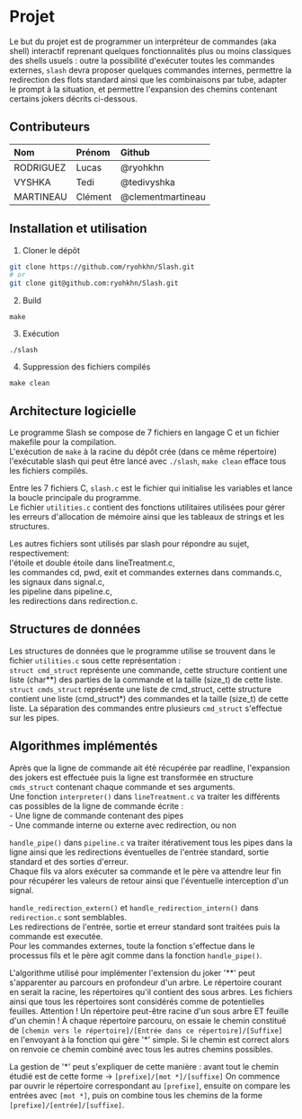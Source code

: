 # Projet

Le but du projet est de programmer un interpréteur de commandes (aka shell) interactif reprenant quelques fonctionnalités plus ou moins classiques des shells usuels : outre la possibilité d'exécuter toutes les commandes externes, `slash` devra proposer quelques commandes internes, permettre la redirection des flots standard ainsi que les combinaisons par tube, adapter le prompt à la situation, et permettre l'expansion des chemins contenant certains jokers décrits ci-dessous.

## Contributeurs

| Nom       | Prénom  | Github            |
|:----------|:--------|:------------------|
| RODRIGUEZ | Lucas   | @ryohkhn          |
| VYSHKA    | Tedi    | @tedivyshka       |
| MARTINEAU | Clément | @clementmartineau |

## Installation et utilisation

1. Cloner le dépôt

```bash
git clone https://github.com/ryohkhn/Slash.git
# or
git clone git@github.com:ryohkhn/Slash.git
```

2. Build

```shell
make
```

3. Exécution

```shell
./slash
```

4. Suppression des fichiers compilés

```shell
make clean
```

## Architecture logicielle

Le programme Slash se compose de 7 fichiers en langage C et un fichier makefile pour la compilation.  
L'exécution de `make` à la racine du dépôt crée (dans ce même répertoire) l'exécutable slash qui peut être lancé avec `./slash`,
`make clean` efface tous les fichiers compilés.

Entre les 7 fichiers C, `slash.c` est le fichier qui initialise les variables et lance la boucle principale du programme.  
Le fichier `utilities.c` contient des fonctions utilitaires utilisées pour gérer les erreurs d'allocation de mémoire ainsi que les tableaux de strings et les structures.

Les autres fichiers sont utilisés par slash pour répondre au sujet, respectivement:  
l'étoile et double étoile dans lineTreatment.c,  
les commandes cd, pwd, exit et commandes externes dans commands.c,  
les signaux dans signal.c,  
les pipeline dans pipeline.c,  
les redirections dans redirection.c.

## Structures de données

Les structures de données que le programme utilise se trouvent dans le fichier `utilities.c` sous cette représentation :  
`struct cmd_struct` représente une commande, cette structure contient une liste (char**) des parties de la commande et la taille (size_t) de cette liste.  
`struct cmds_struct` représente une liste de cmd_struct, cette structure contient une liste (cmd_struct*) des commandes et la taille (size_t) de cette liste. La séparation des commandes entre plusieurs `cmd_struct` s'effectue sur les pipes.  

## Algorithmes implémentés

Après que la ligne de commande ait été récupérée par readline, l'expansion des jokers est effectuée puis la ligne est transformée en structure `cmds_struct` contenant chaque commande et ses arguments.  
Une fonction `interpreter()` dans `lineTreatment.c` va traiter les différents cas possibles de la ligne de commande écrite :   
    - Une ligne de commande contenant des pipes  
    - Une commande interne ou externe avec redirection, ou non  

`handle_pipe()` dans `pipeline.c` va traiter itérativement tous les pipes dans la ligne ainsi que les redirections éventuelles de l'entrée standard, sortie standard et des sorties d'erreur.  
Chaque fils va alors exécuter sa commande et le père va attendre leur fin pour récupérer les valeurs de retour ainsi que l'éventuelle interception d'un signal.  

`handle_redirection_extern()` et `handle_redirection_intern()` dans `redirection.c` sont semblables.  
Les redirections de l'entrée, sortie et erreur standard sont traitées puis la commande est executée.  
Pour les commandes externes, toute la fonction s'effectue dans le processus fils et le père agit comme dans la fonction `handle_pipe()`.

L'algorithme utilisé pour implémenter l'extension du joker '**' peut s'apparenter au parcours en profondeur d'un arbre. Le répertoire courant en serait la racine, les répertoires qu'il contient des sous arbres. Les fichiers ainsi que tous les répertoires sont considérés comme de potentielles feuilles. Attention ! Un répertoire peut-être racine d'un sous arbre ET feuille d'un chemin ! 
À chaque répertoire parcouru, on essaie le chemin constitué de `[chemin vers le répertoire]/[Entrée dans ce répertoire]/[Suffixe]` en l'envoyant à la fonction qui gère '*' simple. Si le chemin est correct alors on renvoie ce chemin combiné avec tous les autres chemins possibles.

La gestion de '*' peut s'expliquer de cette manière : 
avant tout le chemin étudié est de cette forme -> `[prefixe]/[mot *]/[suffixe]`
On commence par ouvrir le répertoire correspondant au `[prefixe]`, ensuite on compare les entrées avec `[mot *]`, puis on combine tous les chemins de la forme `[prefixe]/[entrée]/[suffixe]`.

